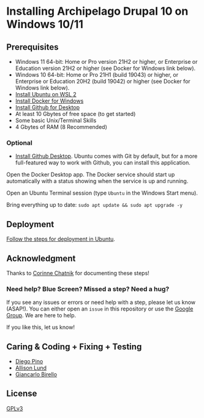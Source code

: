 <!--documentation
---
title: "Installing Archipelago Drupal 10 on Windows 10/11"
tags:
  - Archipelago-deployment
  - Drupal 10
  - Windows
  - Ubuntu 18.04
  - Ubuntu 20.04
---
documentation-->

# Installing Archipelago Drupal 10 on Windows 10/11

## Prerequisites

- Windows 11 64-bit: Home or Pro version 21H2 or higher, or Enterprise or Education version 21H2 or higher (see Docker for Windows link below).
- Windows 10 64-bit: Home or Pro 21H1 (build 19043) or higher, or Enterprise or Education 20H2 (build 19042) or higher (see Docker for Windows link below).
- [Install Ubuntu on WSL 2](https://ubuntu.com/wsl)
- [Install Docker for Windows](https://docs.docker.com/desktop/windows/install/)
- [Install Github for Desktop](https://desktop.github.com/)
- At least 10 Gbytes of free space (to get started)
- Some basic Unix/Terminal Skills
- 4 Gbytes of RAM (8 Recommended)

### Optional

- [Install Github Desktop](https://desktop.github.com/). Ubuntu comes with Git by default, but for a more full-featured way to work with Github, you can install this application.

Open the Docker Desktop app. The Docker service should start up automatically with a status showing when the service is up and running.

Open an Ubuntu Terminal session (type `Ubuntu` in the Windows Start menu).

Bring everything up to date: `sudo apt update && sudo apt upgrade -y`

## Deployment

[Follow the steps for deployment in Ubuntu](ubuntu.md#step-1-deployment).

## Acknowledgment

Thanks to [Corinne Chatnik](https://github.com/chatnikc) for documenting these steps!

### Need help? Blue Screen? Missed a step? Need a hug?

If you see any issues or errors or need help with a step, please let us know (ASAP!). You can either open an `issue` in this repository or use the [Google Group](https://groups.google.com/forum/#!forum/archipelago-commons). We are here to help.

If you like this, let us know!

## Caring & Coding + Fixing + Testing

* [Diego Pino](https://github.com/DiegoPino)
* [Allison Lund](https://github.com/alliomeria)
* [Giancarlo Birello](https://github.com/giancarlobi)

## License

[GPLv3](http://www.gnu.org/licenses/gpl-3.0.txt)
